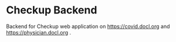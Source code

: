 # Checkup Backend
Backend for Checkup web application on https://covid.docl.org and https://physician.docl.org .

